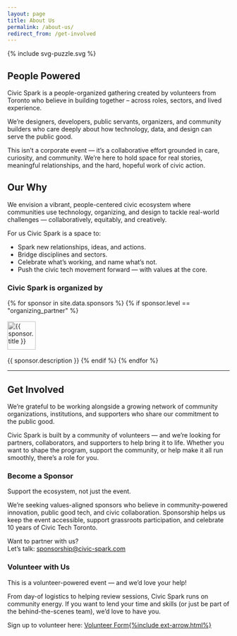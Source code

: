```yaml
---
layout: page
title: About Us
permalink: /about-us/
redirect_from: /get-involved
---
```


<section>
  <article class="yellow-card-bg grid-blade">
    <div class="image-area">
      {% include svg-puzzle.svg %}
    </div>
    <div class="text-area">
      <h2>People Powered</h2>
      <p>Civic Spark is a people-organized gathering created by volunteers from Toronto who believe in building together – across roles, sectors, and lived experience.</p>
      <p>We’re designers, developers, public servants, organizers, and community builders who care deeply about how technology, data, and design can serve the public good.</p>
      <p>This isn’t a corporate event — it’s a collaborative effort grounded in care, curiosity, and community. We’re here to hold space for real stories, meaningful relationships, and the hard, hopeful work of civic action.</p>
    </div>
  </article>
</section>

## Our Why

<p class="lead">We envision a vibrant, people-centered civic ecosystem where communities use technology, organizing, and design to tackle real-world challenges — collaboratively, equitably, and creatively.</p>

For us Civic Spark is a space to:

- Spark new relationships, ideas, and actions.
- Bridge disciplines and sectors.
- Celebrate what’s working, and name what’s not.
- Push the civic tech movement forward — with values at the core.

<style>
.partner-lists{
  display: grid; 
  gap: 1rem; 
  grid-template-columns: 1fr;
  }
.partner-logo{height: 4rem; object-fit: contain;filter: grayscale(100%);}
@media (max-width: 767px) {
  .partner-logos {
    flex-direction: column;
    align-items: flex-start;
  }
}
</style>

<div class="organizing-partners">
  <h3>Civic Spark is organized by</h3>
  <div class="partner-lists">
    {% for sponsor in site.data.sponsors %}
      {% if sponsor.level == "organizing_partner" %}
        <a href="{{ sponsor.url }}" target="_blank" rel="noopener noreferrer" title="{{ sponsor.title }}">
          <img src="{{ site.baseurl }}/assets/images/sponsors/{{ sponsor.logo }}" alt="{{ sponsor.title }}" class="partner-logo">
        </a>
        {{ sponsor.description }}
      {% endif %}
    {% endfor %}
  </div>
</div>

<hr/>

<section id="get-involved">
    <div class="text-area">
    <H2>Get Involved</H2>
    <p class="lead">We’re grateful to be working alongside a growing network of community organizations, institutions, and supporters who share our commitment to the public good.</p>
    <p class="lead">Civic Spark is built by a community of volunteers — and we’re looking for partners, collaborators, and supporters to help bring it to life. Whether you want to shape the program, support the community, or help make it all run smoothly, there’s a role for you.</p>
    </div>  
  <div class="grid">
    <article>
      <!-- <div class="image-area"></div> -->
      <hgroup>
        <h3>Become a Sponsor</h3>
        <p>Support the ecosystem, not just the event.</p>
      </hgroup>
      <p>We’re seeking values-aligned sponsors who believe in community-powered innovation, public good tech, and civic collaboration. Sponsorship helps us keep the event accessible, support grassroots participation, and celebrate 10 years of Civic Tech Toronto.</p>
      <p>Want to partner with us? <br/>Let’s talk: <a href="mailto:sponsorship@civic-spark.com">sponsorship@civic-spark.com</a></p>
    </article>
    <article>
      <!-- <div class="image-area"></div> -->
      <hgroup>
        <h3>Volunteer with Us</h3>
        <p>This is a volunteer-powered event — and we’d love your help!</p>
      </hgroup>
      <p>From day-of logistics to helping review sessions, Civic Spark runs on community energy. If you want to lend your time and skills (or just be part of the behind-the-scenes team), we’d love to have you.</p>
      <p>Sign up to volunteer here:  <a href="https://docs.google.com/forms/d/e/1FAIpQLScECkfT8Iz6cs3REmHJb3s7Pn6SrFKIVajLB75rJVwwEbq7kQ/viewform">Volunteer Form{%include ext-arrow.html%}</a></p>
    </article>
    </div>
</section>
